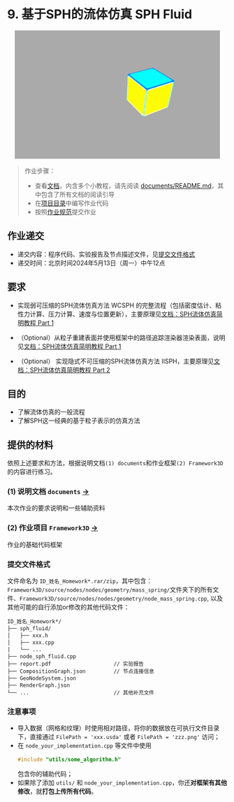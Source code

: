 # 9. 基于SPH的流体仿真 SPH Fluid

<div  align="center">    
 <img src="./images/wcsph-demo.gif" style="zoom:100%" />
</div>


> 作业步骤：
> - 查看[文档](documents/README.md)，内含多个小教程，请先阅读 [documents/README.md](documents/README.md)，其中包含了所有文档的阅读引导
> - 在[项目目录](../../Framework3D/)中编写作业代码
> - 按照[作业规范](../README.md)提交作业


## 作业递交

- 递交内容：程序代码、实验报告及节点描述文件，见[提交文件格式](#提交文件格式)
- 递交时间：北京时间2024年5月13日（周一）中午12点

## 要求

- 实现弱可压缩的SPH流体仿真方法 WCSPH 的完整流程（包括密度估计、粘性力计算、压力计算、速度与位置更新），主要原理见[文档：SPH流体仿真简明教程 Part 1](documents/README.md)

- （Optional）从粒子重建表面并使用框架中的路径追踪渲染器渲染表面，说明见[文档：SPH流体仿真简明教程 Part 1](documents/README.md)

- （Optional） 实现隐式不可压缩的SPH流体仿真方法 IISPH，主要原理见[文档：SPH流体仿真简明教程 Part 2](documents/README-part2.md)


## 目的

- 了解流体仿真的一般流程
- 了解SPH这一经典的基于粒子表示的仿真方法


## 提供的材料

依照上述要求和方法，根据说明文档`(1) documents`和作业框架`(2) Framework3D`的内容进行练习。

### (1) 说明文档 `documents` [->](documents/) 

本次作业的要求说明和一些辅助资料

### (2) 作业项目 `Framework3D` [->](../../Framework3D/) 

作业的基础代码框架

### 提交文件格式

文件命名为 `ID_姓名_Homework*.rar/zip`，其中包含：`Framework3D/source/nodes/nodes/geometry/mass_spring/`文件夹下的所有文件、`Framework3D/source/nodes/nodes/geometry/node_mass_spring.cpp`, 以及其他可能的自行添加or修改的其他代码文件：
```
ID_姓名_Homework*/
├── sph_fluid/                   
│   ├── xxx.h
│   ├── xxx.cpp
|   └── ...
├── node_sph_fluid.cpp
├── report.pdf                    // 实验报告
├── CompositionGraph.json         // 节点连接信息
├── GeoNodeSystem.json
├── RenderGraph.json
└── ...                           // 其他补充文件
```

### 注意事项

- 导入数据（网格和纹理）时使用相对路径，将你的数据放在可执行文件目录下，直接通过 `FilePath = 'xxx.usda'` 或者 `FilePath = 'zzz.png'` 访问；
- 在 `node_your_implementation.cpp` 等文件中使用
  ```cpp
  #include "utils/some_algorithm.h"
  ```
  包含你的辅助代码；
- 如果除了添加 `utils/` 和 `node_your_implementation.cpp`，你还**对框架有其他修改**，就**打包上传所有代码**。

